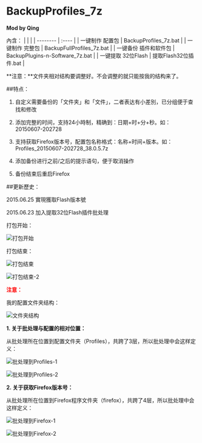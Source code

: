 BackupProfiles_7z
=============
**Mod by Qing**

內含：
| | |
| --------   | :----  |
| 一键制作 配置包 | BackupProfiles_7z.bat |
| 一键制作 完整包 | BackupFullProfiles_7z.bat |
| 一键备份 插件和软件包 | BackupPlugins-n-Software_7z.bat |
| 一键提取 32位Flash | 提取Flash32位插件.bat |

**注意：**文件夹相对结构要调整好。不会调整的就只能按我的结构来了。

##特点：

1. 自定义需要备份的「文件夹」和「文件」，二者表达有小差別，已分组便于查找和修改

2. 添加完整的时间，支持24小時制，精确到：日期+时+分+秒。如：20150607-202728

3. 支持获取Firefox版本号，配置包名称格式：名称+时间+版本。如：Profiles_20150607-202728_38.0.5.7z

4. 添加备份进行之前/之后的提示语句，便于取消操作

5. 备份结束后重启Firefox

##更新歷史：

2015.06.25 實現獲取Flash版本號

2015.06.23 加入提取32位Flash插件批处理

打包开始：

![打包开始][1]

打包结束：

![打包结束][2]

![打包结束-2][8]

**<font color="red">注意：</font>**

我的配置文件夹结构：

![文件夹结构][3]

**1. 关于批处理与配置的相对位置：**

从批处理所在位置到配置文件夹（Profiles），共跨了3层，所以批处理中会这样定义：

![批处理到Profiles-1][4]

![批处理到Profiles-2][5]

**2. 关于获取Firefox版本号：**

从批处理所在位置到Firefox程序文件夹（firefox），共跨了4层，所以批处理中会这样定义：

![批处理到Firefox-1][6]

![批处理到Firefox-2][7]

[1]: https://raw.githubusercontent.com/dupontjoy/userChrome.js-Collections-/master/BackupProfiles_7z/img/BackupProfiles-Start.jpg
[2]: https://raw.githubusercontent.com/dupontjoy/userChrome.js-Collections-/master/BackupProfiles_7z/img/BackupProfiles-End.jpg
[3]: https://raw.githubusercontent.com/dupontjoy/userChrome.js-Collections-/master/QingFox/img/QingFox-FolderStructure.jpg
[4]: https://raw.githubusercontent.com/dupontjoy/userChrome.js-Collections-/master/BackupProfiles_7z/img/bat-to-Pofiles-1.jpg
[5]: https://raw.githubusercontent.com/dupontjoy/userChrome.js-Collections-/master/BackupProfiles_7z/img/bat-to-Pofiles-2.jpg
[6]: https://raw.githubusercontent.com/dupontjoy/userChrome.js-Collections-/master/BackupProfiles_7z/img/bat-to-Firefox-1.jpg
[7]: https://raw.githubusercontent.com/dupontjoy/userChrome.js-Collections-/master/BackupProfiles_7z/img/bat-to-Firefox-2.jpg
[8]: https://raw.githubusercontent.com/dupontjoy/userChrome.js-Collections-/master/BackupProfiles_7z/img/BackupFullProfiles-End.jpg

